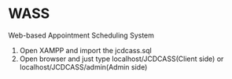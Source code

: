 # WASS
Web-based Appointment Scheduling System

1. Open XAMPP and import the jcdcass.sql
2. Open browser and just type localhost/JCDCASS(Client side) or localhost/JCDCASS/admin(Admin side)
